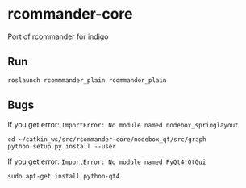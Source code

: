 # rcommander-core
Port of rcommander for indigo

## Run
`roslaunch rcommmander_plain rcommander_plain`

## Bugs
If you get error: `ImportError: No module named nodebox_springlayout`

```
cd ~/catkin_ws/src/rcommander-core/nodebox_qt/src/graph
python setup.py install --user
```

If you get error: `ImportError: No module named PyQt4.QtGui`
```
sudo apt-get install python-qt4
```
